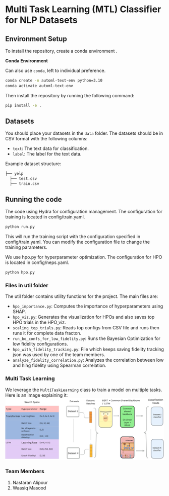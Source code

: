 # Multi Task Learning (MTL) Classifier for NLP Datasets

## Environment Setup

To install the repository, create a conda environment . 

**Conda Environment**

Can also use `conda`, left to individual preference.

```bash
conda create -n automl-text-env python=3.10
conda activate automl-text-env
```

Then install the repository by running the following command:

```bash
pip install -e .
```

## Datasets

You should place your datasets in the `data` folder. The datasets should be in CSV format with the following columns:
- `text`: The text data for classification.
- `label`: The label for the text data.

Example dataset structure:

```data/
├── yelp  
  ├── test.csv
  ├── train.csv
```

## Running the code

The code using Hydra for configuration management. The configuration for training is located in config/train.yaml.

```bash
python run.py 
```

This will run the training script with the configuration specified in config/train.yaml. You can modify the configuration file to change the training parameters.

We use hpo.py for hyperparameter optimization. The configuration for HPO is located in config/neps.yaml.

```bash
python hpo.py
```

### Files in util folder 

The util folder contains utility functions for the project. The main files are:
- `hpo_importance.py`: Computes the importance of hyperparameters using SHAP.
- `hpo_viz.py`: Generates the visualization for HPOs and also saves top HPO trials in the HPO_viz.
- `scaling_top_trials.py`: Reads top configs from CSV file and runs then runs it for complete data fracton.
- `run_bo_confs_for_low_fidelity.py`: Runs the Bayesian Optimization for low fidelity configurations.
- `hpo_with_fidelity_tracking.py`: File which keeps saving fidelity tracking json was used by one of the team members.
- `analyze_fidelity_correlation.py`: Analyzes the correlation between low and hihg fidelity using Spearman correlation.

### Multi Task Learning

We leverage the `MultiTaskLearning` class to train a model on multiple tasks. Here is an image explaining it:
![Multi Task Learning](https://raw.githubusercontent.com/waasiq/nlp-classifier-automl/refs/heads/main/img/multi_task_learning.png)


### Team Members

1. Nastaran Alipour 
2. Waasiq Masood
